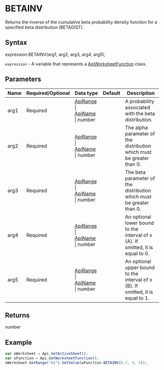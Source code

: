 # BETAINV

Returns the inverse of the cumulative beta probability density function for a specified beta distribution (BETADIST).

## Syntax

expression.BETAINV(arg1, arg2, arg3, arg4, arg5);

`expression` - A variable that represents a [ApiWorksheetFunction](../ApiWorksheetFunction.md) class.

## Parameters

| **Name** | **Required/Optional** | **Data type** | **Default** | **Description** |
| ------------- | ------------- | ------------- | ------------- | ------------- |
| arg1 | Required | [ApiRange](../../ApiRange/ApiRange.md) &#124; [ApiName](../../ApiName/ApiName.md) &#124; number |  | A probability associated with the beta distribution. |
| arg2 | Required | [ApiRange](../../ApiRange/ApiRange.md) &#124; [ApiName](../../ApiName/ApiName.md) &#124; number |  | The alpha parameter of the distribution which must be greater than 0. |
| arg3 | Required | [ApiRange](../../ApiRange/ApiRange.md) &#124; [ApiName](../../ApiName/ApiName.md) &#124; number |  | The beta parameter of the distribution which must be greater than 0. |
| arg4 | Required | [ApiRange](../../ApiRange/ApiRange.md) &#124; [ApiName](../../ApiName/ApiName.md) &#124; number |  | An optional lower bound to the interval of x (A). If omitted, it is equal to 0. |
| arg5 | Required | [ApiRange](../../ApiRange/ApiRange.md) &#124; [ApiName](../../ApiName/ApiName.md) &#124; number |  | An optional upper bound to the interval of x (B). If omitted, it is equal to 1. |

## Returns

number

## Example



```javascript
var oWorksheet = Api.GetActiveSheet();
var oFunction = Api.GetWorksheetFunction();
oWorksheet.GetRange("A1").SetValue(oFunction.BETAINV(0.2, 4, 5));
```
